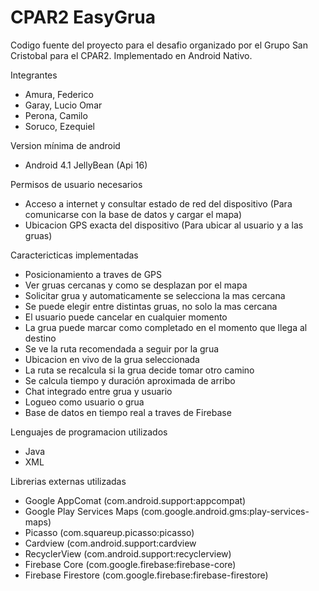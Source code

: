 # CPAR2 EasyGrua
Codigo fuente del proyecto para el desafio organizado por el Grupo San Cristobal para el CPAR2.
Implementado en Android Nativo.


Integrantes
 - Amura, Federico
 - Garay, Lucio Omar
 - Perona, Camilo
 - Soruco, Ezequiel
 

Version mínima de android
 - Android 4.1 JellyBean (Api 16)


Permisos de usuario necesarios
 - Acceso a internet y consultar estado de red del dispositivo (Para comunicarse con la base de datos y cargar el mapa)
 - Ubicacion GPS exacta del dispositivo (Para ubicar al usuario y a las gruas)


Caractericticas implementadas
 - Posicionamiento a traves de GPS
 - Ver gruas cercanas y como se desplazan por el mapa
 - Solicitar grua y automaticamente se selecciona la mas cercana
 - Se puede elegir entre distintas gruas, no solo la mas cercana
 - El usuario puede cancelar en cualquier momento
 - La grua puede marcar como completado en el momento que llega al destino
 - Se ve la ruta recomendada a seguir por la grua
 - Ubicacion en vivo de la grua seleccionada
 - La ruta se recalcula si la grua decide tomar otro camino
 - Se calcula tiempo y duración aproximada de arribo
 - Chat integrado entre grua y usuario
 - Logueo como usuario o grua
 - Base de datos en tiempo real a traves de Firebase
 

Lenguajes de programacion utilizados
 - Java
 - XML
  

Librerias externas utilizadas
 - Google AppComat (com.android.support:appcompat)
 - Google Play Services Maps (com.google.android.gms:play-services-maps)
 - Picasso (com.squareup.picasso:picasso)
 - Cardview (com.android.support:cardview
 - RecyclerView (com.android.support:recyclerview)
 - Firebase Core (com.google.firebase:firebase-core)
 - Firebase Firestore (com.google.firebase:firebase-firestore)

